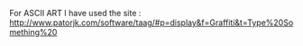For ASCII ART I have used the site : http://www.patorjk.com/software/taag/#p=display&f=Graffiti&t=Type%20Something%20
